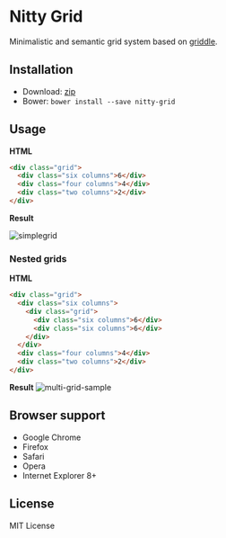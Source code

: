 # Nitty Grid

Minimalistic and semantic grid system based on [griddle](https://github.com/necolas/griddle).

## Installation

- Download: [zip](https://github.com/roperzh/nitty-grid/zipball/master)
- Bower: `bower install --save nitty-grid`

## Usage

**HTML**

```html
<div class="grid">
  <div class="six columns">6</div>
  <div class="four columns">4</div>
  <div class="two columns">2</div>
</div>
```

**Result**

![simplegrid](https://cloud.githubusercontent.com/assets/4419992/4262328/967c358e-3b99-11e4-861a-c189b9f116b0.jpg)

### Nested grids

**HTML**
```html
<div class="grid">
  <div class="six columns">
    <div class="grid">
      <div class="six columns">6</div>
      <div class="six columns">6</div>
    </div>
  </div>
  <div class="four columns">4</div>
  <div class="two columns">2</div>
</div>
```

**Result**
![multi-grid-sample](https://cloud.githubusercontent.com/assets/4419992/5581983/14693d2e-9041-11e4-8e44-415b16e7fbeb.jpg)

## Browser support

- Google Chrome
- Firefox
- Safari
- Opera
- Internet Explorer 8+

## License

MIT License
